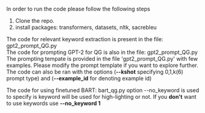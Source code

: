In order to run the code please follow the following steps

1. Clone the repo.
2. install packages: transformers, datasets, nltk, sacrebleu

The code for relevant keyword extraction is present in the file: gpt2_prompt_QG.py <br>
The code for prompting GPT-2 for QG is also in the file: gpt2_prompt_QG.py <br>
The prompting tempate is provided in the file 'gpt2_prompt_QG.py' with few examples. Please modify the prompt template if you want to explore further. <br>
The code can also be ran with the options (**--kshot** specifying 0,1,k(6) prompt type) and (**--example_id** for denoting example id) <br>


The code for using finetuned BART: bart_qg.py
option --no_keyword is used to specify is keyword will be used for high-lighting or not. If you **don't** want to use keywords use **--no_keyword 1**
